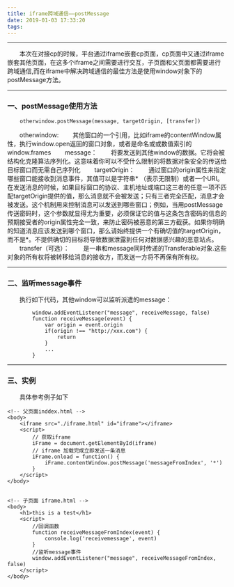 ```yaml
---
title: iframe跨域通信——postMessage
date: 2019-01-03 17:33:20
tags:
---
```

_____
　　本次在对接cp的时候，平台通过iframe嵌套cp页面，cp页面中又通过iframe嵌套其他页面，在这多个iframe之间需要进行交互，子页面和父页面都需要进行跨域通信,而在iframe中解决跨域通信的最佳方法是使用window对象下的postMessage方法。
_____
<!--more-->
### 一、postMessage使用方法

		otherwindow.postMessage(message, targetOrigin, [transfer])

　　otherwindow:
　　其他窗口的一个引用，比如iframe的contentWindow属性，执行window.open返回的窗口对象，或者是命名或或数值索引的window.frames
　　message：
　　将要发送到其他window的数据。它将会被结构化克隆算法序列化。这意味着你可以不受什么限制的将数据对象安全的传送给目标窗口而无需自己序列化
　　targetOrigin：
　　通过窗口的origin属性来指定哪些窗口能接收到消息事件，其值可以是字符串\* （表示无限制）或者一个URI。在发送消息的时候，如果目标窗口的协议、主机地址或端口这三者的任意一项不匹配targetOrigin提供的值，那么消息就不会被发送；只有三者完全匹配，消息才会被发送。这个机制用来控制消息可以发送到哪些窗口；例如，当用postMessage传送密码时，这个参数就显得尤为重要，必须保证它的值与这条包含密码的信息的预期接受者的origin属性完全一致，来防止密码被恶意的第三方截获。如果你明确的知道消息应该发送到哪个窗口，那么请始终提供一个有确切值的targetOrigin，而不是\*。不提供确切的目标将导致数据泄露到任何对数据感兴趣的恶意站点。
　　transfer（可选）：
　　是一串和message同时传递的Transferable对象.这些对象的所有权将被转移给消息的接收方，而发送一方将不再保有所有权。
____

### 二、监听message事件
　　执行如下代码，其他window可以监听派遣的message：

			window.addEventListener("message", receiveMessage, false)
			function receiveMessage(event) {
				var origin = event.origin
				if(origin !== "http://xxx.com") {
					return
				}
				...
			}
____
### 三、实例
　　具体参考例子如下

	<!-- 父页面inddex.html -->
	<body>
		<iframe src="./iframe.html" id="iframe"></iframe>
		<script>
			// 获取iframe
			iFrame = document.getElementById(iframe)
			// iframe 加载完成立即发送一条消息
			iFrame.onload = function() {
				iFrame.contentWindow.postMessage('messageFromIndex', '*')
			}
		</script>
	</body>	


	<!-- 子页面 iframe.html -->
	<body>
		<h1>this is a test</h1>
		<script>
			//回调函数
			function receiveMessageFromIndex(event) {
				console.log('receivemessage', event)
			}
			//监听message事件
			window.addEventListener("message", receiveMessageFromIndex, false)
		</script>
	</body>

